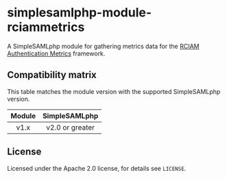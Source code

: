 # simplesamlphp-module-rciammetrics
A SimpleSAMLphp module for gathering metrics data for the [RCIAM Authentication Metrics](https://github.com/rciam/rciam-authmetrics) framework.

## Compatibility matrix

This table matches the module version with the supported SimpleSAMLphp version.

| Module |  SimpleSAMLphp   |
|:------:|:----------------:|
| v1.x   | v2.0 or greater  |

## License

Licensed under the Apache 2.0 license, for details see `LICENSE`.
